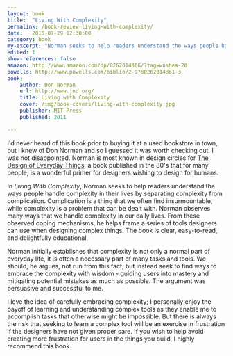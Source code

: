 ```yaml
---
layout: book
title:  "Living With Complexity"
permalink: /book-review-living-with-complexity/
date:   2015-07-29 12:30:00
category: book
my-excerpt: "Norman seeks to help readers understand the ways people handle complexity in their lives, then derive a set of tools that designers can apply when working with complex problems."
edited: 1
show-references: false
amazon: http://www.amazon.com/dp/0262014866/?tag=wnshea-20
powells: http://www.powells.com/biblio/2-9780262014861-3
book:
    author: Don Norman
    url: http://www.jnd.org/
    title: Living with Complexity
    cover: /img/book-covers/living-with-complexity.jpg
    publisher: MIT Press
    published: 2011

---
```


I'd never heard of this book prior to buying it at a used bookstore in town, but I knew of Don Norman and so I guessed it was worth checking out. I was not disappointed. Norman is most known in design circles for [The Design of Everyday Things](http://www.amazon.com/dp/0465050654/?tag=wnshea-20), a book published in the 80's that for many people, is a wonderful primer for designers wishing to design for humans.

In _Living With Complexity_, Norman seeks to help readers understand the ways people handle complexity in their lives by separating complexity from complication. Complication is a thing that we often find insurmountable, while complexity is a problem that can be dealt with. Norman observes many ways that we handle complexity in our daily lives. From these observed coping mechanisms, he helps frame a series of tools designers can use when designing complex things. The book is clear, easy-to-read, and delightfully educational.

Norman initially establishes that complexity is not only a normal part of everyday life, it is often a necessary part of many tasks and tools. We should, he argues, not run from this fact, but instead seek to find ways to embrace the complexity with wisdom - guiding users into mastery and mitigating potential mistakes as much as possible. The argument was persuasive and successful to me.

I love the idea of carefully embracing complexity; I personally enjoy the payoff of learning and understanding complex tools as they enable me to accomplish tasks that otherwise might be impossible. But there is always the risk that seeking to learn a complex tool will be an exercise in frustration if the designers have not given proper care. If you wish to help avoid creating more frustration for users in the things you build, I highly recommend this book.
